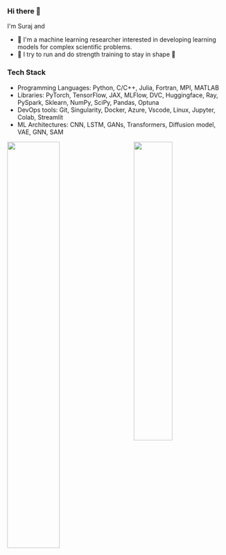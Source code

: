 ### Hi there 👋

I'm Suraj and 
* :telescope: I'm a machine learning researcher interested in developing learning models for complex scientific problems.
* :runner: I try to run and do strength training to stay in shape :muscle:

### Tech Stack

* Programming Languages: Python, C/C++, Julia, Fortran, MPI, MATLAB
* Libraries: PyTorch, TensorFlow, JAX, MLFlow, DVC, Huggingface, Ray, PySpark, Sklearn, NumPy, SciPy, Pandas, Optuna
* DevOps tools: Git, Singularity, Docker, Azure, Vscode, Linux, Jupyter, Colab, Streamlit
* ML Architectures: CNN, LSTM, GANs, Transformers, Diffusion model, VAE, GNN, SAM


<p>
	<a href="#/"><img width="49%" src="https://github-readme-stats.vercel.app/api?username=surajp92&show_icons=true&hide_title=true" align="left"></a>
	<a href="#/"><img width="42%" src="https://github-readme-stats.vercel.app/api/top-langs/?username=surajp92&layout=compact&hide_title=true" align="right"></a>
</p>

<!--

[![Suraj's github activity graph](https://activity-graph.herokuapp.com/graph?username=surajp92&theme=github)](https://github.com/surajp92/github-readme-activity-graph)

**surajp92/surajp92** is a ✨ _special_ ✨ repository because its `README.md` (this file) appears on your GitHub profile.



Here are some ideas to get you started:

- 🔭 I’m currently working on ...
- 🌱 I’m currently learning ...
- 👯 I’m looking to collaborate on ...
- 🤔 I’m looking for help with ...
- 💬 Ask me about ...
- 📫 How to reach me: ...
- 😄 Pronouns: ...
- ⚡ Fun fact: ...
-->
